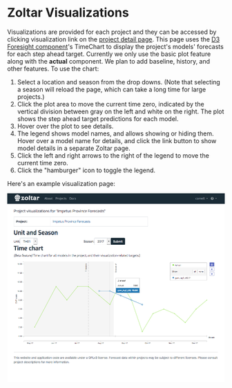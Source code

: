 # Zoltar Visualizations

Visualizations are provided for each project and they can be accessed by clicking visualization link on the [project detail page](ProjectDetailPage.md). This page uses the [D3 Foresight component](https://github.com/reichlab/d3-foresight)'s TimeChart to display the project's models' forecasts for each step ahead target. Currently we only use the basic plot feature along with the **actual** component. We plan to add baseline, history, and other features. To use the chart:

1. Select a location and season from the drop downs. (Note that selecting a season will reload the page, which can take a long time for large projects.)
1. Click the plot area to move the current time zero, indicated by the vertical division between gray on the left and white on the right. The plot shows the step ahead target predictions for each model.
1. Hover over the plot to see details.
1. The legend shows model names, and allows showing or hiding them. Hover over a model name for details, and click the link button to show model details in a separate Zoltar page.
1. Click the left and right arrows to the right of the legend to move the current time zero.
1. Click the "hamburger" icon to toggle the legend.

Here's an example visualization page: 

![Visualization page](img/visualization-page.png "Visualization page")
